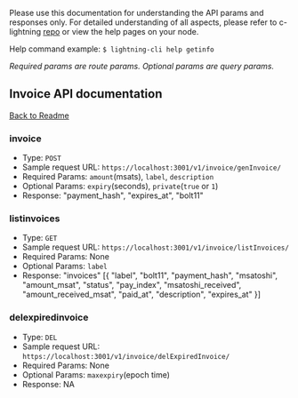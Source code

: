 Please use this documentation for understanding the API params and responses only.
For detailed understanding of all aspects, please refer to c-lightning [repo](https://github.com/ElementsProject/lightning) or view the help pages on your node.

Help command example: `$ lightning-cli help getinfo`

*Required params are route params. Optional params are query params.*

## Invoice API documentation
[Back to Readme](../README.md)

### invoice
- Type: `POST`
- Sample request URL: `https://localhost:3001/v1/invoice/genInvoice/`
- Required Params: `amount`(msats), `label`, `description`
- Optional Params: `expiry`(seconds), `private`(`true` or `1`)
- Response:
"payment_hash", "expires_at", "bolt11"

### listinvoices
- Type: `GET`
- Sample request URL: `https://localhost:3001/v1/invoice/listInvoices/`
- Required Params: None
- Optional Params: `label`
- Response:
"invoices" [{ "label", "bolt11", "payment_hash", "msatoshi", "amount_msat", "status", "pay_index", "msatoshi_received", "amount_received_msat", "paid_at", "description", "expires_at" }]

### delexpiredinvoice
- Type: `DEL`
- Sample request URL: `https://localhost:3001/v1/invoice/delExpiredInvoice/`
- Required Params: None
- Optional Params: `maxexpiry`(epoch time)
- Response: NA